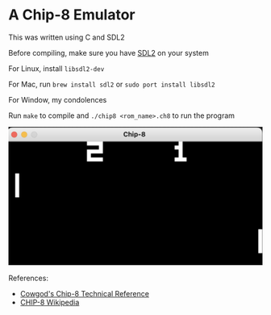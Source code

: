# A Chip-8 Emulator

This was written using C and SDL2

Before compiling, make sure you have [SDL2](https://wiki.libsdl.org/SDL2/Installation) on your system

For Linux, install `libsdl2-dev`

For Mac, run `brew install sdl2` or `sudo port install libsdl2`

For Window, my condolences

Run `make` to compile and `./chip8 <rom_name>.ch8` to run the program

![emulator image](emulator.png)

References:
- [Cowgod's Chip-8 Technical Reference](http://devernay.free.fr/hacks/chip8/C8TECH10.HTM)
- [CHIP-8 Wikipedia](https://en.wikipedia.org/wiki/CHIP-8)
